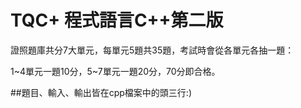 # TQC+ 程式語言C++第二版
證照題庫共分7大單元，每單元5題共35題，考試時會從各單元各抽一題：

1~4單元一題10分，5~7單元一題20分，70分即合格。

##題目、輸入、輸出皆在cpp檔案中的頭三行:)
